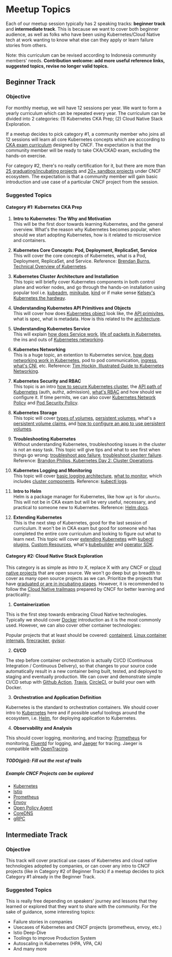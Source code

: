 # Meetup Topics

Each of our meetup session typically has 2 speaking tracks: **beginner track** and **intermediate track**. This is because we want to cover both beginner audience, as well as folks who have been using Kubernetes/Cloud Native tech at work wanting to know what else can they apply or learn failure stories from others.

Note: this curriculum can be revised according to Indonesia community members' needs. **Contribution welcome: add more useful reference links, suggested topics, revise no longer valid topics.**

## Beginner Track

### Objective

For monthly meetup, we will have 12 sessions per year. We want to form a yearly curriculum which can be repeated every year. The curriculum can be divided into 2 categories: (1) Kubernetes CKA Prep; (2) Cloud Native Stack Exploration. 

If a meetup decides to pick category #1, a community member who joins all 12 sessions will learn all core Kubernetes concepts which are acccording to [CKA exam curriculum](https://github.com/cncf/curriculum) designed by CNCF. The expectation is that the community member will be ready to take CKA/CKAD exam, excluding the hands-on exercise.

For category #2, there's no really certification for it, but there are more than [25 graduating/incubating projects](https://www.cncf.io/projects/) and [20+ sandbox projects](https://www.cncf.io/sandbox-projects/) under CNCF ecosystem. The expectation is that a community member will gain basic introduction and use case of a particular CNCF project from the session.

### Suggested Topics

#### Category #1: Kubernetes CKA Prep

1. **Intro to Kubernetes: The Why and Motivation**  
This will be the first door towards learning Kubernetes, and the general overview. What's the reason why Kubernetes becomes popular, when should we start adopting Kubernetes, how is it related to microservice and containers.

2. **Kubernetes Core Concepts: Pod, Deployment, ReplicaSet, Service**  
This will cover the core concepts of Kubernetes, what is a Pod, Deployment, ReplicaSet, and Service. Reference: [Brendan Burns, Technical Overview of Kubernetes](https://www.youtube.com/watch?v=WwBdNXt6wO4).

3. **Kubernetes Cluster Architecture and Installation**  
This topic will briefly cover Kubernetes components in both control plane and worker nodes, and go through the hands-on installation using popular tool i.e. [kubeadm](https://kubernetes.io/docs/setup/production-environment/tools/kubeadm/install-kubeadm/), [minikube](https://kubernetes.io/docs/setup/learning-environment/minikube/), [kind](https://github.com/kubernetes-sigs/kind) or if make sense [Kelsey's Kubernetes the hardway](https://github.com/kelseyhightower/kubernetes-the-hard-way).

4. **Understanding Kubernetes API Primitives and Objects**  
This will cover how does [Kubernetes object](https://kubernetes.io/docs/concepts/overview/working-with-objects/kubernetes-objects/) look like, the [API primivites](https://kubernetes.io/docs/reference/generated/kubernetes-api/v1.17/), what is spec, what is metadata. How is this related to the [architecture](https://www.youtube.com/watch?v=zeS6OyDoy78).

5. **Understanding Kubernetes Service**  
This will explain [how does Service work](https://kubernetes.io/docs/concepts/services-networking/service/), [life of packets in Kubernetes](https://www.youtube.com/watch?v=0Omvgd7Hg1I), the ins and outs of [Kubernetes networking](https://www.youtube.com/watch?v=0Omvgd7Hg1I).

6. **Kubernetes Networking**  
This is a huge topic, an extention to Kubernetes service, [how does networking work in Kubernetes](https://kubernetes.io/docs/concepts/cluster-administration/networking/), pod to pod communication, [ingress](https://kubernetes.io/docs/concepts/services-networking/ingress/), [what's CNI](https://github.com/containernetworking/cni), etc. Reference: [Tim Hockin, Illustrated Guide to Kubernetes Networking](https://speakerdeck.com/thockin/illustrated-guide-to-kubernetes-networking).

7. **Kubernetes Security and RBAC**  
This topic is an intro [how to secure Kubernetes cluster](https://www.youtube.com/watch?v=YRR-kZub0cA), the [API path of Kubernetes](https://kubernetes.io/docs/reference/access-authn-authz/controlling-access/) (auth, authz, admission), [what's RBAC](https://kubernetes.io/docs/reference/access-authn-authz/rbac/) and how should we configure it. If time permits, we can also cover [Kubernetes Network Policy](https://kubernetes.io/docs/tasks/administer-cluster/declare-network-policy/) and [Pod Security Policy](https://kubernetes.io/docs/concepts/policy/pod-security-policy/).

8. **Kubernetes Storage**  
This topic will cover [types of volumes](https://kubernetes.io/docs/concepts/storage/volumes/), [persistent volumes](https://kubernetes.io/docs/concepts/storage/volumes/), what's a [persistent volume claims](https://kubernetes.io/docs/concepts/storage/persistent-volumes/#persistentvolumeclaims), and [how to configure an app to use persistent volumes](https://kubernetes.io/docs/tasks/configure-pod-container/configure-volume-storage/).

9. **Troubleshooting Kubernetes**  
Without understanding Kubernetes, troubleshooting issues in the cluster is not an easy task. This topic will give tips and what to see first when things go wrong: [troubleshoot app failure](https://kubernetes.io/docs/tasks/debug-application-cluster/debug-application/), [troubleshoot clusterr failure](https://kubernetes.io/docs/tasks/debug-application-cluster/debug-cluster/). Reference: [Brandon Philips, Kubernetes Day 2: Cluster Operations](https://www.youtube.com/watch?v=U1zR0eDQRYQ).

10. **Kubernetes Logging and Monitoring**  
This topic will cover [basic logging architecture](https://kubernetes.io/docs/concepts/cluster-administration/logging/), [what to monitor](https://www.datadoghq.com/blog/monitoring-kubernetes-era/), which includes [cluster components](https://kubernetes.io/docs/tasks/debug-application-cluster/resource-usage-monitoring/). Reference: [kubectl logs](https://kubernetes.io/docs/reference/generated/kubectl/kubectl-commands#logs).

11. **Intro to Helm**  
Helm is a package manager for Kubernetes, like how `apt` is for `ubuntu`. This will not be in CKA exam but will be very useful, necessary, and practical to someone new to Kubernetes. Reference: [Helm docs](https://helm.sh/docs/intro/).

12. **Extending Kubernetes**  
This is the next step of Kubernetes, good for the last session of curriculum. It won't be in CKA exam but good for someone who has completed the entire core curriculum and looking to figure out what to learn next. This topic will cover [extending Kubernetes](https://kubernetes.io/docs/concepts/extend-kubernetes/extend-cluster/) with [kubectl plugins](https://kubernetes.io/docs/tasks/extend-kubectl/kubectl-plugins/), [Custom Resources](https://kubernetes.io/docs/concepts/extend-kubernetes/api-extension/custom-resources/), what's [kubebuilder](https://github.com/kubernetes-sigs/kubebuilder) and [operator SDK](https://github.com/operator-framework/operator-sdk).


#### Category #2: Cloud Native Stack Exploration

This category is as simple as *Intro to X*, replace X with any CNCF or [cloud native projects](http://l.cncf.io) that are open source. We won't go deep but go breadth to cover as many open source projects as we can. Prioritize the projects that have [graduated or are in incubating stages](https://www.cncf.io/projects/). However, it is recommended to follow the [Cloud Native trailmaps](https://github.com/cncf/trailmap) prepared by CNCF for better learning and practicality:

1. **Containerization**

This is the first step towards embracing Cloud Native technologies. Typically we should cover [Docker](https://docker-curriculum.com/) introduction as it is the most commonly used. However, we can also cover other container technologies:

Popular projects that at least should be covered: [containerd](https://containerd.io/), [Linux container internals](https://blog.gojekengineering.com/building-containers-from-scratch-c2368a8c8701), [firecracker](https://github.com/firecracker-microvm/firecracker), [gvisor](https://github.com/google/gvisor).

2. **CI/CD**

The step before container orchestration is actually CI/CD (Continuous Integration / Continuous Delivery), so that changes to your source code automatically result in a new container being built, tested, and deployed to staging and eventually production. We can cover and demonstrate simple CI/CD setup with [Github Action](https://github.com/features/actions), [Travis](https://travis-ci.org/), [CircleCI](https://circleci.com/), or build your own with Docker.

3. **Orchestration and Application Definition**

Kubernetes is the standard to orchestration containers. We should cover intro to [Kubernetes](https://kubernetes.io/) here and if possible useful toolings around the ecosystem, i.e. [Helm](https://helm.sh), for deploying application to Kubernetes.

4. **Observability and Analysis**

This should cover logging, monitoring, and tracing: [Prometheus](https://prometheus.io) for monitoring, [Fluentd](https://www.fluentd.org) for logging, and [Jaeger](https://www.jaegertracing.io) for tracing. Jaeger is compatible with [OpenTracing](https://opentracing.io/).

##### TODO(giri): Fill out the rest of trails

##### Example CNCF Projects can be explored
* [Kubernetes](https://kubernetes.io/)
* [Istio](https://istio.io/)
* [Prometheus](https://prometheus.io/)
* [Envoy](https://www.envoyproxy.io/)
* [Open Policy Agent](https://www.openpolicyagent.org/)
* [CoreDNS](https://coredns.io/)
* [gRPC](https://grpc.io/)

## Intermediate Track

### Objective

This track will cover practical use cases of Kubernetes and cloud native technologies adopted by companies, or can cover any intro to CNCF projects (like in Category #2 of Beginner Track) if a meetup decides to pick Category #1 already in the Beginner Track.

### Suggested Topics

This is really free depending on speakers' journey and lessons that they learned or explored that they want to share with the community. For the sake of guidance, some interesting topics:
* Failure stories in companies
* Usecases of Kubernetes and CNCF projects (prometheus, envoy, etc.)
* Istio Deep-Dive
* Toolings to improve Production System
* Autoscaling in Kubernetes (HPA, VPA, CA)
* And many more
